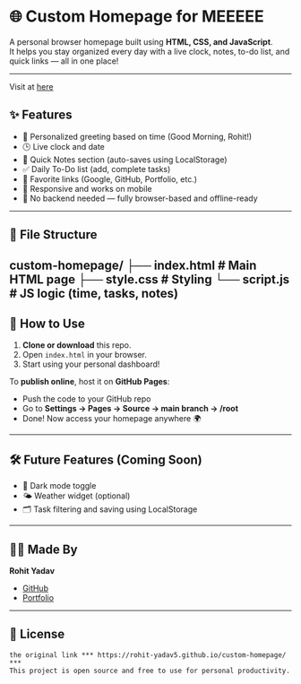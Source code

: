 # 🌐 Custom Homepage for MEEEEE

A personal browser homepage built using **HTML, CSS, and JavaScript**.  
It helps you stay organized every day with a live clock, notes, to-do list, and quick links — all in one place!

---

Visit at [here](https://rohit-yadav5.github.io/custom-homepage/)

## ✨ Features

- 👋 Personalized greeting based on time (Good Morning, Rohit!)
- 🕒 Live clock and date
- 📝 Quick Notes section (auto-saves using LocalStorage)
- ✅ Daily To-Do list (add, complete tasks)
- 🔗 Favorite links (Google, GitHub, Portfolio, etc.)
- 📱 Responsive and works on mobile
- 💾 No backend needed — fully browser-based and offline-ready

---

## 📁 File Structure
custom-homepage/
├── index.html       # Main HTML page
├── style.css        # Styling
└── script.js        # JS logic (time, tasks, notes)
---

## 🚀 How to Use

1. **Clone or download** this repo.
2. Open `index.html` in your browser.
3. Start using your personal dashboard!

To **publish online**, host it on **GitHub Pages**:
- Push the code to your GitHub repo
- Go to **Settings → Pages → Source → main branch → /root**
- Done! Now access your homepage anywhere 🌍

---

## 🛠️ Future Features (Coming Soon)

- 🌙 Dark mode toggle  
- 🌤️ Weather widget (optional)  
- 🗂️ Task filtering and saving using LocalStorage  

---

## 🙋‍♂️ Made By

**Rohit Yadav**  
- [GitHub](https://github.com/rohit-yadav5)  
- [Portfolio](https://rohit-yadav5.github.io)

---

## 📄 License

    the original link *** https://rohit-yadav5.github.io/custom-homepage/ ***
    This project is open source and free to use for personal productivity.
